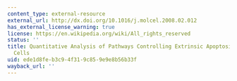 ```yaml
---
content_type: external-resource
external_url: http://dx.doi.org/10.1016/j.molcel.2008.02.012
has_external_license_warning: true
license: https://en.wikipedia.org/wiki/All_rights_reserved
status: ''
title: Quantitative Analysis of Pathways Controlling Extrinsic Apoptosis in Single
  Cells
uid: ede1d8fe-b3c9-4f31-9c85-9e9e8b56b33f
wayback_url: ''
---
```

